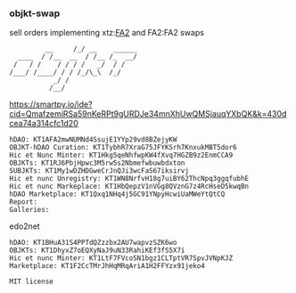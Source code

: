 ### objkt-swap

sell orders implementing xtz:[FA2](https://gitlab.com/tzip/tzip/-/blob/master/proposals/tzip-12/tzip-12.md) and FA2:FA2 swaps

```
         __     /_/ __    ______           
  ____  / /__  __  / /__ /_  __/  
 /   / /    / / / /   _/  / /     
/___/ /____/ / / /_/\_\  /_/    
           _/ /
          /__/  
```

https://smartpy.io/ide?cid=QmafzemiRSa59nKeRPt9gURDJe34mnXhUwQMSjauqYXbQK&k=430dcea74a314cfc1d20

```
hDAO: KT1AFA2mwNUMNd4SsujE1YYp29vd8BZejyKW
OBJKT-hDAO Curation: KT1TybhR7XraG75JFYKSrh7KnxukMBT5dor6
Hic et Nunc Minter: KT1Hkg5qeNhfwpKW4fXvq7HGZB9z2EnmCCA9
OBJKTs: KT1RJ6PbjHpwc3M5rw5s2Nbmefwbuwbdxton
SUBJKTs: KT1My1wDZHDGweCrJnQJi3wcFaS67iksirvj
Hic et nunc Unregistry: KT1WN8NrfvH18g7uiBY62ThcNpq3ggqfubhE
Hic et nunc Markeplace: KT1HbQepzV1nVGg8QVznG7z4RcHseD5kwqBn
hDAO Marketplace: KT1Qxq1NHq4j5GC91YNpyHcwiUaMWeYtQtCQ
Report: 
Galleries:
```
edo2net
```
hDAO: KT1BHuA31S4PPTdQZzzbx2AU7wapvzSZK6wo
OBJKTs: KT1DhyxZ7oEQXyNaJ9uN33RahiKEf3fS5X7i
Hic et nunc Minter: KT1LtF7FVcoSN1bgz1CLTptVR7SpvJVNpKJZ
Marketplace: KT1F2CcTMrJhHqMRqAriA1H2FFYzx91jeko4

```

`
MIT license
`
